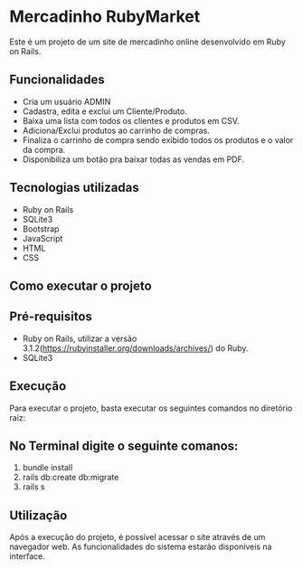 # Mercadinho RubyMarket
Este é um projeto de um site de mercadinho online desenvolvido em Ruby on Rails.

## Funcionalidades
* Cria um usuário ADMIN
* Cadastra, edita e exclui um Cliente/Produto.
* Baixa uma lista com todos os clientes e produtos em CSV.
* Adiciona/Exclui produtos ao carrinho de compras.
* Finaliza o carrinho de compra sendo exibido todos os produtos e o valor da compra.
* Disponibiliza um botão pra baixar todas as vendas em PDF.

## Tecnologias utilizadas
* Ruby on Rails
* SQLite3
* Bootstrap
* JavaScript
* HTML
* CSS

## Como executar o projeto
## Pré-requisitos
* Ruby on Rails, utilizar a versão 3.1.2(https://rubyinstaller.org/downloads/archives/) do Ruby.
* SQLite3

## Execução
Para executar o projeto, basta executar os seguintes comandos no diretório raiz:
## No Terminal digite o seguinte comanos:
1. bundle install
2. rails db:create db:migrate
3. rails s

## Utilização
Após a execução do projeto, é possível acessar o site através de um navegador web. As funcionalidades do sistema estarão disponíveis na interface.
